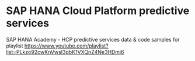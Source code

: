 SAP HANA Cloud Platform predictive services
===========================================

SAP HANA Academy - HCP predictive services data & code samples for playlist https://www.youtube.com/playlist?list=PLkzo92owKnVwsI3pbK1VXQnZ4Ne3HDmi6
